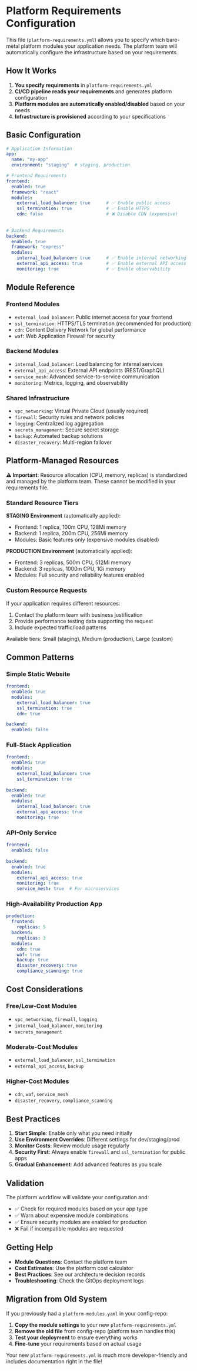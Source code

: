 # Platform Requirements Configuration

This file (`platform-requirements.yml`) allows you to specify which bare-metal platform modules your application needs. The platform team will automatically configure the infrastructure based on your requirements.

## **How It Works**

1. **You specify requirements** in `platform-requirements.yml`
2. **CI/CD pipeline reads your requirements** and generates platform configuration
3. **Platform modules are automatically enabled/disabled** based on your needs
4. **Infrastructure is provisioned** according to your specifications

## **Basic Configuration**

```yaml
# Application Information
app:
  name: "my-app"
  environment: "staging"  # staging, production

# Frontend Requirements
frontend:
  enabled: true
  framework: "react"
  modules:
    external_load_balancer: true      # ✅ Enable public access
    ssl_termination: true             # ✅ Enable HTTPS
    cdn: false                        # ❌ Disable CDN (expensive)
    
    
# Backend Requirements  
backend:
  enabled: true
  framework: "express"
  modules:
    internal_load_balancer: true      # ✅ Enable internal networking
    external_api_access: true         # ✅ Enable external API access
    monitoring: true                  # ✅ Enable observability
```

## **Module Reference**

### **Frontend Modules**
- `external_load_balancer`: Public internet access for your frontend
- `ssl_termination`: HTTPS/TLS termination (recommended for production)
- `cdn`: Content Delivery Network for global performance
- `waf`: Web Application Firewall for security

### **Backend Modules**
- `internal_load_balancer`: Load balancing for internal services
- `external_api_access`: External API endpoints (REST/GraphQL)
- `service_mesh`: Advanced service-to-service communication
- `monitoring`: Metrics, logging, and observability

### **Shared Infrastructure**
- `vpc_networking`: Virtual Private Cloud (usually required)
- `firewall`: Security rules and network policies
- `logging`: Centralized log aggregation
- `secrets_management`: Secure secret storage
- `backup`: Automated backup solutions
- `disaster_recovery`: Multi-region failover

## **Platform-Managed Resources**

**⚠️ Important**: Resource allocation (CPU, memory, replicas) is standardized and managed by the platform team. These cannot be modified in your requirements file.

### **Standard Resource Tiers**

**STAGING Environment** (automatically applied):
- Frontend: 1 replica, 100m CPU, 128Mi memory
- Backend: 1 replica, 200m CPU, 256Mi memory
- Modules: Basic features only (expensive modules disabled)

**PRODUCTION Environment** (automatically applied):
- Frontend: 3 replicas, 500m CPU, 512Mi memory
- Backend: 3 replicas, 1000m CPU, 1Gi memory
- Modules: Full security and reliability features enabled

### **Custom Resource Requests**

If your application requires different resources:
1. Contact the platform team with business justification
2. Provide performance testing data supporting the request
3. Include expected traffic/load patterns

Available tiers: Small (staging), Medium (production), Large (custom)

## **Common Patterns**

### **Simple Static Website**
```yaml
frontend:
  enabled: true
  modules:
    external_load_balancer: true
    ssl_termination: true
    cdn: true

backend:
  enabled: false
```

### **Full-Stack Application**
```yaml  
frontend:
  enabled: true
  modules:
    external_load_balancer: true
    ssl_termination: true
    
backend:
  enabled: true
  modules:
    internal_load_balancer: true
    external_api_access: true
    monitoring: true
```

### **API-Only Service**
```yaml
frontend:
  enabled: false
  
backend:
  enabled: true
  modules:
    external_api_access: true
    monitoring: true
    service_mesh: true  # For microservices
```

### **High-Availability Production App**
```yaml
production:
  frontend:
    replicas: 5
  backend:
    replicas: 3
  modules:
    cdn: true
    waf: true
    backup: true
    disaster_recovery: true
    compliance_scanning: true
```

## **Cost Considerations**

### **Free/Low-Cost Modules**
- `vpc_networking`, `firewall`, `logging`
- `internal_load_balancer`, `monitoring`
- `secrets_management`

### **Moderate-Cost Modules**
- `external_load_balancer`, `ssl_termination`
- `external_api_access`, `backup`

### **Higher-Cost Modules**
- `cdn`, `waf`, `service_mesh`
- `disaster_recovery`, `compliance_scanning`

## **Best Practices**

1. **Start Simple**: Enable only what you need initially
2. **Use Environment Overrides**: Different settings for dev/staging/prod
3. **Monitor Costs**: Review module usage regularly
4. **Security First**: Always enable `firewall` and `ssl_termination` for public apps
5. **Gradual Enhancement**: Add advanced features as you scale

## **Validation**

The platform workflow will validate your configuration and:
- ✅ Check for required modules based on your app type
- ✅ Warn about expensive module combinations
- ✅ Ensure security modules are enabled for production
- ❌ Fail if incompatible modules are requested

## **Getting Help**

- **Module Questions**: Contact the platform team
- **Cost Estimates**: Use the platform cost calculator
- **Best Practices**: See our architecture decision records
- **Troubleshooting**: Check the GitOps deployment logs

## **Migration from Old System**

If you previously had a `platform-modules.yaml` in your config-repo:

1. **Copy the module settings** to your new `platform-requirements.yml`
2. **Remove the old file** from config-repo (platform team handles this)
3. **Test your deployment** to ensure everything works
4. **Fine-tune** your requirements based on actual usage

Your new `platform-requirements.yml` is much more developer-friendly and includes documentation right in the file!
